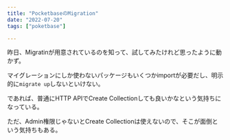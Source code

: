```yaml
---
title: "PocketbaseのMigration"
date: "2022-07-20"
tags: ["poketbase"]

---
```


昨日、Migratinが用意されているのを知って、試してみたけれど思ったように動かず。

マイグレーションにしか使わないパッケージもいくつかimportが必要だし、明示的に`migrate up`しないといけない。

であれば、普通にHTTP APIでCreate Collectionしても良いかなという気持ちになっている。

ただ、Admin権限じゃないとCreate Collectionは使えないので、そこが面倒という気持ちもある。
